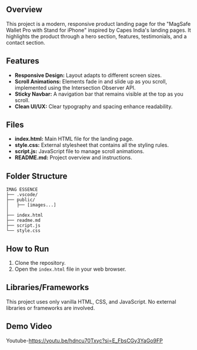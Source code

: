 
## Overview
This project is a modern, responsive product landing page for the "MagSafe Wallet Pro with Stand for iPhone" inspired by Capes India's landing pages. It highlights the product through a hero section, features, testimonials, and a contact section.

## Features
- **Responsive Design:** Layout adapts to different screen sizes.
- **Scroll Animations:** Elements fade in and slide up as you scroll, implemented using the Intersection Observer API.
- **Sticky Navbar:** A navigation bar that remains visible at the top as you scroll.
- **Clean UI/UX:** Clear typography and spacing enhance readability.

## Files
- **index.html:** Main HTML file for the landing page.
- **style.css:** External stylesheet that contains all the styling rules.
- **script.js:** JavaScript file to manage scroll animations.
- **README.md:** Project overview and instructions.


## Folder Structure

```plaintext
IMAG ESSENCE
├── .vscode/
├── public/
│   ├── [images...]
│
├── index.html
├── readme.md
├── script.js
└── style.css
```
## How to Run
1. Clone the repository.
2. Open the `index.html` file in your web browser.


## Libraries/Frameworks
This project uses only vanilla HTML, CSS, and JavaScript. No external libraries or frameworks are involved.

## Demo Video
Youtube-https://youtu.be/hdncu70Txyc?si=E_FbsCGy3YaGo9FP
